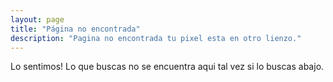 ```yaml
---
layout: page
title: "Página no encontrada"
description: "Pagina no encontrada tu pixel esta en otro lienzo."
---  
```


Lo sentimos! Lo que buscas no se encuentra aqui tal vez si lo buscas abajo.

<script type="text/javascript">
  var GOOG_FIXURL_LANG = 'en';
  var GOOG_FIXURL_SITE = '{{ site.url }}'
</script>
<script type="text/javascript"
  src="http://linkhelp.clients.google.com/tbproxy/lh/wm/fixurl.js">
</script>